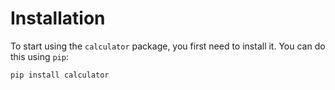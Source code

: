 # Installation

To start using the `calculator` package, you first need to install it. You can do this using `pip`:

```bash
pip install calculator
```
